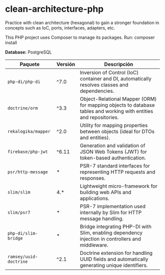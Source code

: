 # clean-architecture-php
Practice with clean architecture (hexagonal) to gain a stronger foundation in concepts such as IoC, ports, interfaces, adapters, etc.

This PHP project uses Composer to manage its packages. Run: composer install

**Database:** PostgreSQL

| Paquete                    | Versión | Descripción                                                                                       |
|----------------------------|---------|---------------------------------------------------------------------------------------------------|
| `php-di/php-di`            | ^7.0    | Inversion of Control (IoC) container and DI, automatically resolves classes and dependencies.     |
| `doctrine/orm`             | ^3.3    | Object-Relational Mapper (ORM) for mapping objects to database tables and working with entities and repositories.|
| `rekalogika/mapper`        | ^2.0    | Utility for mapping properties between objects (ideal for DTOs and entities).                     |
| `firebase/php-jwt`         | ^6.11   | Generation and validation of JSON Web Tokens (JWT) for token-based authentication.                |
| `psr/http-message`         | *       | PSR-7 standard interfaces for representing HTTP requests and responses.                           |
| `slim/slim`                | 4.*     | Lightweight micro-framework for building web APIs and applications.                               |
| `slim/psr7`                | *       | PSR-7 implementation used internally by Slim for HTTP message handling.                           |
| `php-di/slim-bridge`       | *       | Bridge integrating PHP-DI with Slim, enabling dependency injection in controllers and middleware. |
| `ramsey/uuid-doctrine`     | ^2.1    | Doctrine extension for handling UUID fields and automatically generating unique identifiers.      |
